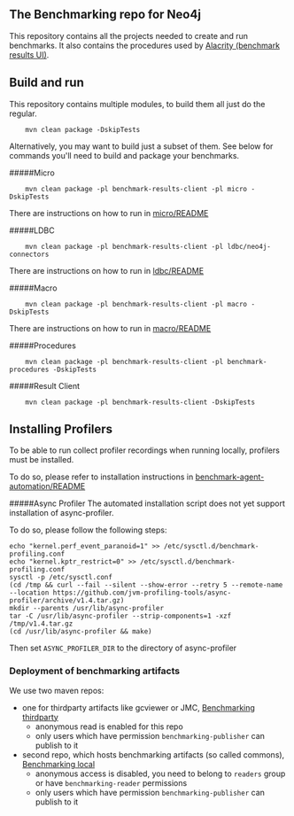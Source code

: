 ## The Benchmarking repo for Neo4j

This repository contains all the projects needed to create and run benchmarks.
It also contains the procedures used by [Alacrity (benchmark results UI)](http://alacrity.neohq.net).

Build and run
-----

This repository contains multiple modules, to build them all just do the regular.

        mvn clean package -DskipTests

Alternatively, you may want to build just a subset of them.
See below for commands you'll need to build and package your benchmarks.

#####Micro

        mvn clean package -pl benchmark-results-client -pl micro -DskipTests

There are instructions on how to run in [micro/README](micro/README.md)

#####LDBC

        mvn clean package -pl benchmark-results-client -pl ldbc/neo4j-connectors
        
There are instructions on how to run in [ldbc/README](ldbc/README.md)

#####Macro

        mvn clean package -pl benchmark-results-client -pl macro -DskipTests
        
There are instructions on how to run in [macro/README](macro/README.md)

#####Procedures 

        mvn clean package -pl benchmark-results-client -pl benchmark-procedures -DskipTests      

#####Result Client

        mvn clean package -pl benchmark-results-client -DskipTests
        
Installing Profilers
--------------
To be able to run collect profiler recordings when running locally, profilers must be installed.

To do so, please refer to installation instructions in [benchmark-agent-automation/README](benchmark-agent-automation/README.md)

#####Async Profiler
The automated installation script does not yet support installation of async-profiler.

To do so, please follow the following steps:
```
echo "kernel.perf_event_paranoid=1" >> /etc/sysctl.d/benchmark-profiling.conf
echo "kernel.kptr_restrict=0" >> /etc/sysctl.d/benchmark-profiling.conf
sysctl -p /etc/sysctl.conf
(cd /tmp && curl --fail --silent --show-error --retry 5 --remote-name --location https://github.com/jvm-profiling-tools/async-profiler/archive/v1.4.tar.gz)
mkdir --parents /usr/lib/async-profiler
tar -C /usr/lib/async-profiler --strip-components=1 -xzf /tmp/v1.4.tar.gz
(cd /usr/lib/async-profiler && make)
```
Then set `ASYNC_PROFILER_DIR` to the directory of async-profiler

### Deployment of benchmarking artifacts

We use two maven repos:
* one for thirdparty artifacts like gcviewer or JMC, [Benchmarking thirdparty](https://neo.jfrog.io/neo/benchmarking-thirdparty)
    * anonymous read is enabled for this repo
    * only users which have permission `benchmarking-publisher` can publish to it
 * second repo, which hosts benchmarking artifacts (so called commons), [Benchmarking local](https://neo.jfrog.io/neo/benchmarking-local)
    * anonymous access is disabled, you need to belong to `readers` group or have `benchmarking-reader` permissions
    * only users which have permission `benchmarking-publisher` can publish to it
